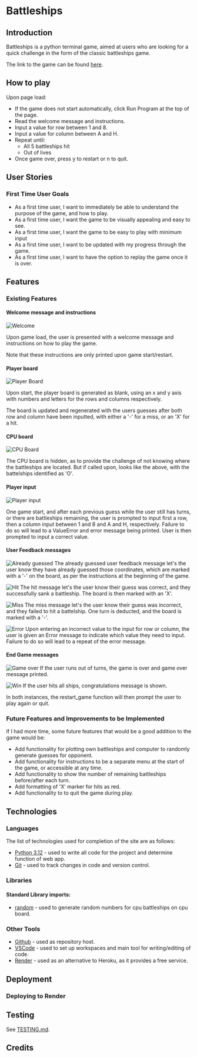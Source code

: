# Battleships

## Introduction

Battleships is a python terminal game, aimed at users who are looking for a quick challenge in the form of the classic battleships game.

The link to the game can be found [here](https://battle-ships-69q8.onrender.com/).

## How to play

Upon page load:
- If the game does not start automatically, click Run Program at the top of the page.
- Read the welcome message and instructions.
- Input a value for row between 1 and 8.
- Input a value for column between A and H.
- Repeat until:
    - All 5 battleships hit
    - Out of lives
- Once game over, press y to restart or n to quit.

## User Stories

### First Time User Goals

- As a first time user, I want to immediately be able to understand the purpose of the game, and how to play.
- As a first time user, I want the game to be visually appealing and easy to see.
- As a first time user, I want the game to be easy to play with minimum input
- As a first time user, I want to be updated with my progress through the game.
- As a first time user, I want to have the option to replay the game once it is over.

## Features

### Existing Features

#### Welcome message and instructions

![Welcome](https://github.com/LcodeM/battle-ships/blob/main/documentation/welcome_message.png)

Upon game load, the user is presented with a welcome message and instructions on how to play the game. 

Note that these instructions are only printed upon game start/restart.

#### Player board

![Player Board](https://github.com/LcodeM/battle-ships/blob/main/documentation/player_board.png)

Upon start, the player board is generated as blank, using an x and y axis with numbers and letters for the rows and columns respectively.

The board is updated and regenerated with the users guesses after both row and column have been inputted, with either a '-' for a miss, or an 'X' for a hit.

#### CPU board

![CPU Board](https://github.com/LcodeM/battle-ships/blob/main/documentation/cpu_board.png)

The CPU board is hidden, as to provide the challenge of not knowing where the battleships are located. But if called upon, looks like the above, with the battelships identified as 'O'.

#### Player input

![Player input](https://github.com/LcodeM/battle-ships/blob/main/documentation/user_input.png)

One game start, and after each previous guess while the user still has turns, or there are battleships remaining, the user is prompted to input first a row, then a column input between 1 and 8 and A and H, respectively. Failure to do so will lead to a ValueError and error message being printed. User is then prompted to input a correct value.

#### User Feedback messages

![Already guessed](https://github.com/LcodeM/battle-ships/blob/main/documentation/already_guessed_message.png)
The already guessed user feedback message let's the user know they have already guessed those coordinates, which are marked with a '-' on the board, as per the instructions at the beginning of the game. 

![Hit](https://github.com/LcodeM/battle-ships/blob/main/documentation/hit_message.png)
The hit message let's the user know their guess was correct, and they successfully sank a battleship. The board is then marked with an 'X'.

![Miss](https://github.com/LcodeM/battle-ships/blob/main/documentation/miss_message.png)
The miss message let's the user know their guess was incorrect, and they failed to hit a battelship. One turn is deducted, and the board is marked with a '-'.

![Error](https://github.com/LcodeM/battle-ships/blob/main/documentation/error_message.png)
Upon entering an incorrect value to the input for row or column, the user is given an Error message to indicate which value they need to input. Failure to do so will lead to a repeat of the error message.

#### End Game messages

![Game over](https://github.com/LcodeM/battle-ships/blob/main/documentation/game_over_message.png)
If the user runs out of turns, the game is over and game over message printed. 

![Win](https://github.com/LcodeM/battle-ships/blob/main/documentation/congratulations_message.png)
If the user hits all ships, congratulations message is shown.

In both instances, the restart_game function will then prompt the user to play again or quit.


### Future Features and Improvements to be Implemented

If I had more time, some future features that would be a good addition to the game would be:

- Add functionality for plotting own battleships and computer to randomly generate guesses for opponent.
- Add functionality for instructions to be a separate menu at the start of the game, or accessible at any time.
- Add functionality to show the number of remaining battleships before/after each turn.
- Add formatting of 'X' marker for hits as red.
- Add functionality to to quit the game during play.

## Technologies

### Languages

The list of technologies used for completion of the site are as follows:

- [Python 3.12](https://www.python.org/) - used to write all code for the project and determine function of web app.
- [Git](https://git-scm.com) - used to track changes in code and version control.

### Libraries

#### Standard Library imports:

- [random](https://docs.python.org/3/library/random.html) - used to generate random numbers for cpu battleships on cpu board.

### Other Tools

- [Github]() - used as repository host.
- [VSCode](https://code.visualstudio.com/) - used to set up workspaces and main tool for writing/editing of code.
- [Render](https://render.com/) - used as an alternative to Heroku, as it provides a free service.


## Deployment

### Deploying to Render



## Testing

See [TESTING.md]().

## Credits

